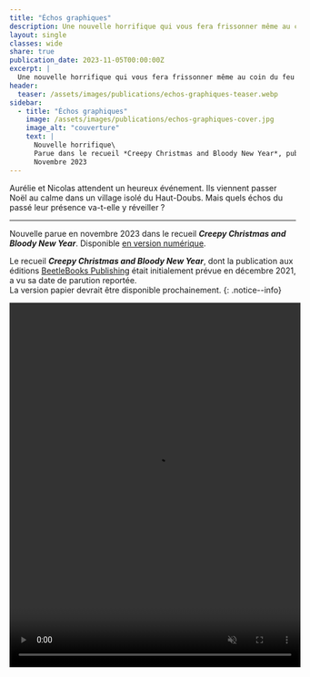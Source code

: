 ```yaml
---
title: "Échos graphiques"
description: Une nouvelle horrifique qui vous fera frissonner même au coin du feu ! Parue en novembre 2023 dans le recueil Creepy Christmas and Bloody New Year, aux éditions BeetleBooks Publishing
layout: single
classes: wide
share: true
publication_date: 2023-11-05T00:00:00Z
excerpt: |
  Une nouvelle horrifique qui vous fera frissonner même au coin du feu !
header:
  teaser: /assets/images/publications/echos-graphiques-teaser.webp
sidebar:
  - title: "Échos graphiques"
    image: /assets/images/publications/echos-graphiques-cover.jpg
    image_alt: "couverture"
    text: |
      Nouvelle horrifique\
      Parue dans le recueil *Creepy Christmas and Bloody New Year*, publié aux éditions BeetleBooks Publishing\
      Novembre 2023
---
```


Aurélie et Nicolas attendent un heureux événement. Ils viennent passer Noël au calme dans un village isolé du Haut-Doubs. Mais quels échos du passé leur présence va-t-elle y réveiller ?

<hr>

Nouvelle parue en novembre 2023 dans le recueil ***Creepy Christmas and Bloody New Year***.
Disponible <a href="https://amzn.to/3MuMX80" target="_blank">en version numérique</a>.

Le recueil ***Creepy Christmas and Bloody New Year***, dont la publication aux éditions <a href="https://www.instagram.com/beetlebooks_publishing/" target="_blank">BeetleBooks Publishing</a> était initialement prévue en décembre 2021, a vu sa date de parution reportée.<br>
La version papier devrait être disponible prochainement.
{: .notice--info}

<video width="512" height="640" controls muted autoplay><source src="/assets/images/publications/echos-graphiques-teaser.mp4"></video>
